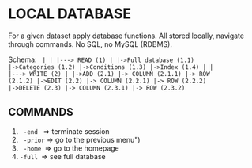 # LOCAL DATABASE

For a given dataset apply database functions. All stored locally, navigate through commands. No SQL, no MySQL (RDBMS).

Schema: 
<code>
|
|
|---> READ              (1)
  |
  |->Full database      (1.1)
  |->Categories         (1.2)
  |->Conditions         (1.3)
  |->Index              (1.4)
|
|
|---> WRITE             (2)
  |
  |->ADD                (2.1)
    |-> COLUMN          (2.1.1)
    |-> ROW             (2.1.2)
  |->EDIT               (2.2)
    |-> COLUMN          (2.2.1)
    |-> ROW             (2.2.2)
  |->DELETE             (2.3)
    |-> COLUMN          (2.3.1)
    |-> ROW             (2.3.2)
</code>


## COMMANDS 
<ol>
<li>  <code> -end </code> => terminate session </li>
<li> <code> -prior</code> => go to the previous menu") </li>
<li> <code> -home </code>=> go to the homepage </li>
<li> <code>-full </code>=> see full database </li>
 </ol>
